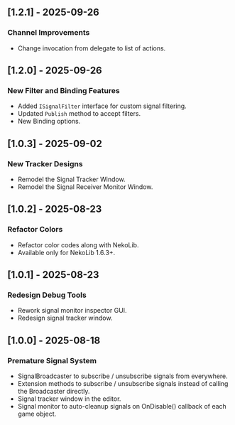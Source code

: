 ## [1.2.1] - 2025-09-26

### Channel Improvements

- Change invocation from delegate to list of actions.

## [1.2.0] - 2025-09-26

### New Filter and Binding Features

- Added `ISignalFilter` interface for custom signal filtering.
- Updated `Publish` method to accept filters.
- New Binding options.

## [1.0.3] - 2025-09-02

### New Tracker Designs

- Remodel the Signal Tracker Window.
- Remodel the Signal Receiver Monitor Window.

## [1.0.2] - 2025-08-23

### Refactor Colors

- Refactor color codes along with NekoLib.
- Available only for NekoLib 1.6.3+.

## [1.0.1] - 2025-08-23

### Redesign Debug Tools

- Rework signal monitor inspector GUI.
- Redesign signal tracker window.

## [1.0.0] - 2025-08-18

### Premature Signal System

- SignalBroadcaster to subscribe / unsubscribe signals from everywhere.
- Extension methods to subscribe / unsubscribe signals instead of calling the Broadcaster directly.
- Signal tracker window in the editor.
- Signal monitor to auto-cleanup signals on OnDisable() callback of each game object.
